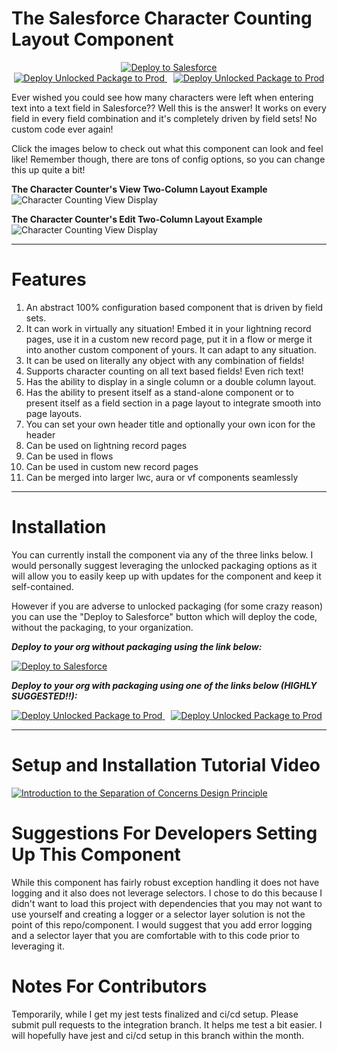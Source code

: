 # The Salesforce Character Counting Layout Component
<p align="center">
<a href="https://githubsfdeploy.herokuapp.com">
  <img alt="Deploy to Salesforce"
       src="https://raw.githubusercontent.com/afawcett/githubsfdeploy/master/deploy.png">
</a>
<br/>
<a href="https://test.salesforce.com/packaging/installPackage.apexp?p0=04t4R000001hhzaQAA">
<img alt="Deploy Unlocked Package to Prod" src="https://github.com/Coding-With-The-Force/Salesforce_Character_Counting_Component/blob/master/images/btn-install-unlocked-package-sandbox.png?raw=true">
</a>
<a style="padding-left: 10px" href="https://login.salesforce.com/packaging/installPackage.apexp?p0=04t4R000001hhzaQAA">
<img alt="Deploy Unlocked Package to Prod" src="https://github.com/Coding-With-The-Force/Salesforce_Character_Counting_Component/blob/master/images/btn-install-unlocked-package-production.png?raw=true">
</a>
</p>


Ever wished you could see how many characters were left when entering text into a 
text field in Salesforce?? Well this is the answer! It works on every field in every 
field combination and it's completely driven by field sets! No custom code ever again!

Click the images below to check out what this component can look and feel like! Remember though, there are tons of config options, so you can change this up quite a bit!

<b>The Character Counter's View Two-Column Layout Example</b>
![Character Counting View Display](https://github.com/Coding-With-The-Force/Salesforce_Character_Counting_Component/blob/master/images/CharacterCounterView.JPG?raw=true)

<b>The Character Counter's Edit Two-Column Layout Example</b>
![Character Counting View Display](https://github.com/Coding-With-The-Force/Salesforce_Character_Counting_Component/blob/master/images/CharacterCounterEdit.JPG?raw=true)

---
# Features
1. An abstract 100% configuration based component that is driven by field sets.
2. It can work in virtually any situation! Embed it in your lightning record pages, use it in a custom new record page, put it in a flow or merge it into another custom component of yours. It can adapt to any situation.
3. It can be used on literally any object with any combination of fields!
4. Supports character counting on all text based fields! Even rich text!
5. Has the ability to display in a single column or a double column layout.
6. Has the ability to present itself as a stand-alone component or to present itself as a field section in a page layout to integrate smooth into page layouts.
7. You can set your own header title and optionally your own icon for the header
8. Can be used on lightning record pages
9. Can be used in flows
10. Can be used in custom new record pages
11. Can be merged into larger lwc, aura or vf components seamlessly

---
# Installation

You can currently install the component via any of the three links below. I would personally suggest leveraging the unlocked packaging options as it will allow you to easily keep up with updates for the component and keep it self-contained.

However if you are adverse to unlocked packaging (for some crazy reason) you can use the "Deploy to Salesforce" button which will deploy the code, without the packaging, to your organization. 


<p><b><i>Deploy to your org without packaging using the link below:</i></b></p>
<a href="https://githubsfdeploy.herokuapp.com">
  <img alt="Deploy to Salesforce"
       src="https://raw.githubusercontent.com/afawcett/githubsfdeploy/master/deploy.png">
</a>
<br/>

<p><b><i>Deploy to your org with packaging using one of the links below (HIGHLY SUGGESTED!!):</i></b></p>
<a href="https://test.salesforce.com/packaging/installPackage.apexp?p0=04t4R000001hhzaQAA">
<img alt="Deploy Unlocked Package to Prod" src="https://github.com/Coding-With-The-Force/Salesforce_Character_Counting_Component/blob/master/images/btn-install-unlocked-package-sandbox.png?raw=true">
</a>
<a style="padding-left: 10px" href="https://login.salesforce.com/packaging/installPackage.apexp?p0=04t4R000001hhzaQAA">
<img alt="Deploy Unlocked Package to Prod" src="https://github.com/Coding-With-The-Force/Salesforce_Character_Counting_Component/blob/master/images/btn-install-unlocked-package-production.png?raw=true">
</a>

---

# Setup and Installation Tutorial Video

[![Introduction to the Separation of Concerns Design Principle](https://yt-embed.herokuapp.com/embed?v=_zci5Ug_848)](https://www.youtube.com/watch?v=_zci5Ug_848 "How to Setup and Install The Character Counting Component")
 



# Suggestions For Developers Setting Up This Component

While this component has fairly robust exception handling it does not have logging and it also does not leverage selectors. I chose to do this because I didn't want to load this project with dependencies that you may not want to use yourself and creating a logger or a selector layer solution is not the point of this repo/component. I would suggest that you add error logging and a selector layer that you are comfortable with to this code prior to leveraging it.

# Notes For Contributors

Temporarily, while I get my jest tests finalized and ci/cd setup. Please submit pull requests to the integration branch. It helps me test a bit easier. I will hopefully have jest and ci/cd setup in this branch within the month. 
